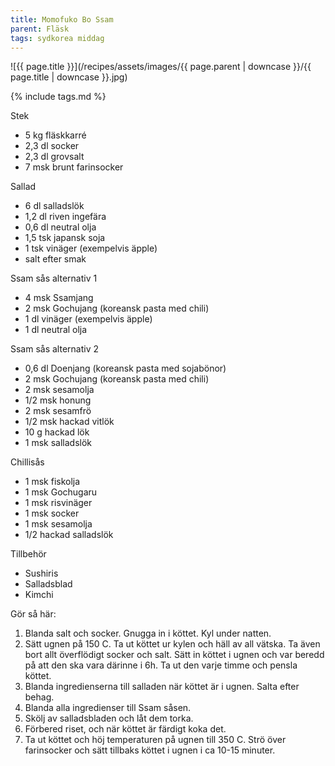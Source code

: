 ```yaml
---
title: Momofuko Bo Ssam
parent: Fläsk
tags: sydkorea middag
---
```

![{{ page.title }}](/recipes/assets/images/{{ page.parent | downcase }}/{{ page.title | downcase }}.jpg)

{% include tags.md %}

Stek

- 5 kg fläskkarré
- 2,3 dl socker
- 2,3 dl grovsalt
- 7 msk brunt farinsocker

Sallad

- 6 dl salladslök
- 1,2 dl riven ingefära
- 0,6 dl neutral olja
- 1,5 tsk japansk soja
- 1 tsk vinäger (exempelvis äpple)
- salt efter smak

Ssam sås alternativ 1

- 4 msk Ssamjang
- 2 msk Gochujang (koreansk pasta med chili)
- 1 dl vinäger (exempelvis äpple)
- 1 dl neutral olja

Ssam sås alternativ 2

- 0,6 dl Doenjang (koreansk pasta med sojabönor)
- 2 msk Gochujang (koreansk pasta med chili)
- 2 msk sesamolja
- 1/2 msk honung
- 2 msk sesamfrö
- 1/2 msk hackad vitlök
- 10 g hackad lök
- 1 msk salladslök

Chillisås

- 1 msk fiskolja
- 1 msk Gochugaru
- 1 msk risvinäger
- 1 msk socker
- 1 msk sesamolja
- 1/2 hackad salladslök

Tillbehör

- Sushiris
- Salladsblad
- Kimchi

Gör så här:

1. Blanda salt och socker. Gnugga in i köttet. Kyl under natten.
2. Sätt ugnen på 150 C. Ta ut köttet ur kylen och häll av all vätska. Ta även bort allt överflödigt socker och salt. Sätt in köttet i ugnen och var beredd på att den ska vara därinne i 6h. Ta ut den varje timme och pensla köttet.
3. Blanda ingredienserna till salladen när köttet är i ugnen. Salta efter behag.
4. Blanda alla ingredienser till Ssam såsen.
5. Skölj av salladsbladen och låt dem torka.
6. Förbered riset, och när köttet är färdigt koka det.
7. Ta ut köttet och höj temperaturen på ugnen till 350 C. Strö över farinsocker och sätt tillbaks köttet i ugnen i ca 10-15 minuter.
